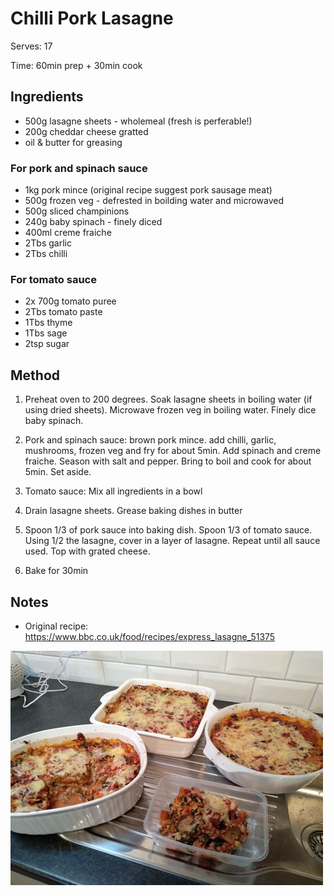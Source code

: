 # Chilli Pork Lasagne

Serves: 17

Time: 60min prep + 30min cook

## Ingredients

* 500g lasagne sheets - wholemeal (fresh is perferable!)
* 200g cheddar cheese gratted
* oil & butter for greasing

### For pork and spinach sauce

* 1kg pork mince (original recipe suggest pork sausage meat)
* 500g frozen veg - defrested in boilding water and microwaved
* 500g sliced champinions
* 240g baby spinach - finely diced
* 400ml creme fraiche
* 2Tbs garlic
* 2Tbs chilli

### For tomato sauce

* 2x 700g tomato puree
* 2Tbs tomato paste
* 1Tbs thyme
* 1Tbs sage
* 2tsp sugar


## Method

1. Preheat oven to 200 degrees. Soak lasagne sheets in boiling water (if using dried sheets). Microwave frozen veg in boiling water. Finely dice baby spinach.

2. Pork and spinach sauce: brown pork mince. add chilli, garlic, mushrooms, frozen veg and fry for about 5min. Add spinach and creme fraiche. Season with salt and pepper. Bring to boil and cook for about 5min. Set aside.

3. Tomato sauce: Mix all ingredients in a bowl

4. Drain lasagne sheets. Grease baking dishes in butter

5. Spoon 1/3 of pork sauce into baking dish. Spoon 1/3 of tomato sauce. Using 1/2 the lasagne, cover in a layer of lasagne. Repeat until all sauce used. Top with grated cheese.

6. Bake for 30min


## Notes

* Original recipe: https://www.bbc.co.uk/food/recipes/express_lasagne_51375

![](./img/chilli-pork-lasagne-1.jpg)
